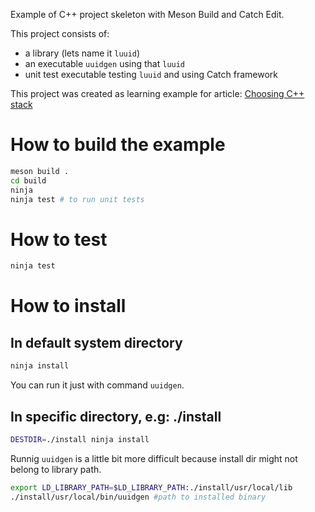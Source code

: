 Example of C++ project skeleton with Meson Build and Catch Edit. 

This project consists of:
- a library (lets name it `luuid`)
- an executable `uuidgen` using that `luuid`
- unit test executable testing `luuid` and using Catch framework 

This project was created as learning example for article: [Choosing C++ stack](https://carlosvin.github.io/posts/choosing-modern-cpp-stack)


How to build the example
========================

```bash
meson build .
cd build
ninja
ninja test # to run unit tests
```

How to test
===========

```bash
ninja test
```

How to install
==============

In default system directory
---------------------------
```bash
ninja install
```

You can run it just with command `uuidgen`.


In specific directory, e.g: ./install
-------------------------------------

```bash
DESTDIR=./install ninja install
```
Runnig `uuidgen` is a little bit more difficult because install dir might not belong to library path. 

```bash
export LD_LIBRARY_PATH=$LD_LIBRARY_PATH:./install/usr/local/lib
./install/usr/local/bin/uuidgen #path to installed binary
```
